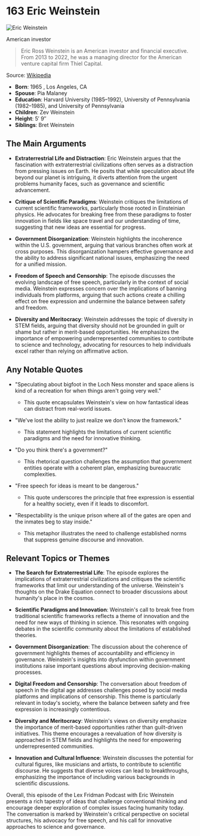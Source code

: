 # 163 Eric Weinstein


![Eric Weinstein](https://encrypted-tbn0.gstatic.com/images?q=tbn:ANd9GcRpSNWZafWCgHDC1Ky4iWqmebjaqgrLfmJNe4rF9u1c06SKdjsm2ruhyA&s=0)

American investor

> Eric Ross Weinstein is an American investor and financial executive. From 2013 to 2022, he was a managing director for the American venture capital firm Thiel Capital.

Source: [Wikipedia](https://en.wikipedia.org/wiki/Eric_Weinstein)

- **Born**: 1965 , Los Angeles, CA
- **Spouse**: Pia Malaney
- **Education**: Harvard University (1985–1992), University of Pennsylvania (1982–1985), and University of Pennsylvania
- **Children**: Zev Weinstein
- **Height**: 5′ 9″
- **Siblings**: Bret Weinstein


## The Main Arguments

- **Extraterrestrial Life and Distraction**: Eric Weinstein argues that the fascination with extraterrestrial civilizations often serves as a distraction from pressing issues on Earth. He posits that while speculation about life beyond our planet is intriguing, it diverts attention from the urgent problems humanity faces, such as governance and scientific advancement.

- **Critique of Scientific Paradigms**: Weinstein critiques the limitations of current scientific frameworks, particularly those rooted in Einsteinian physics. He advocates for breaking free from these paradigms to foster innovation in fields like space travel and our understanding of time, suggesting that new ideas are essential for progress.

- **Government Disorganization**: Weinstein highlights the incoherence within the U.S. government, arguing that various branches often work at cross purposes. This disorganization hampers effective governance and the ability to address significant national issues, emphasizing the need for a unified mission.

- **Freedom of Speech and Censorship**: The episode discusses the evolving landscape of free speech, particularly in the context of social media. Weinstein expresses concern over the implications of banning individuals from platforms, arguing that such actions create a chilling effect on free expression and undermine the balance between safety and freedom.

- **Diversity and Meritocracy**: Weinstein addresses the topic of diversity in STEM fields, arguing that diversity should not be grounded in guilt or shame but rather in merit-based opportunities. He emphasizes the importance of empowering underrepresented communities to contribute to science and technology, advocating for resources to help individuals excel rather than relying on affirmative action.

## Any Notable Quotes

- "Speculating about bigfoot in the Loch Ness monster and space aliens is kind of a recreation for when things aren't going very well."
  - This quote encapsulates Weinstein's view on how fantastical ideas can distract from real-world issues.

- "We've lost the ability to just realize we don't know the framework."
  - This statement highlights the limitations of current scientific paradigms and the need for innovative thinking.

- "Do you think there's a government?"
  - This rhetorical question challenges the assumption that government entities operate with a coherent plan, emphasizing bureaucratic complexities.

- "Free speech for ideas is meant to be dangerous."
  - This quote underscores the principle that free expression is essential for a healthy society, even if it leads to discomfort.

- "Respectability is the unique prison where all of the gates are open and the inmates beg to stay inside."
  - This metaphor illustrates the need to challenge established norms that suppress genuine discourse and innovation.

## Relevant Topics or Themes

- **The Search for Extraterrestrial Life**: The episode explores the implications of extraterrestrial civilizations and critiques the scientific frameworks that limit our understanding of the universe. Weinstein's thoughts on the Drake Equation connect to broader discussions about humanity's place in the cosmos.

- **Scientific Paradigms and Innovation**: Weinstein's call to break free from traditional scientific frameworks reflects a theme of innovation and the need for new ways of thinking in science. This resonates with ongoing debates in the scientific community about the limitations of established theories.

- **Government Disorganization**: The discussion about the coherence of government highlights themes of accountability and efficiency in governance. Weinstein's insights into dysfunction within government institutions raise important questions about improving decision-making processes.

- **Digital Freedom and Censorship**: The conversation about freedom of speech in the digital age addresses challenges posed by social media platforms and implications of censorship. This theme is particularly relevant in today's society, where the balance between safety and free expression is increasingly contentious.

- **Diversity and Meritocracy**: Weinstein's views on diversity emphasize the importance of merit-based opportunities rather than guilt-driven initiatives. This theme encourages a reevaluation of how diversity is approached in STEM fields and highlights the need for empowering underrepresented communities.

- **Innovation and Cultural Influence**: Weinstein discusses the potential for cultural figures, like musicians and artists, to contribute to scientific discourse. He suggests that diverse voices can lead to breakthroughs, emphasizing the importance of including various backgrounds in scientific discussions.

Overall, this episode of the Lex Fridman Podcast with Eric Weinstein presents a rich tapestry of ideas that challenge conventional thinking and encourage deeper exploration of complex issues facing humanity today. The conversation is marked by Weinstein's critical perspective on societal structures, his advocacy for free speech, and his call for innovative approaches to science and governance.